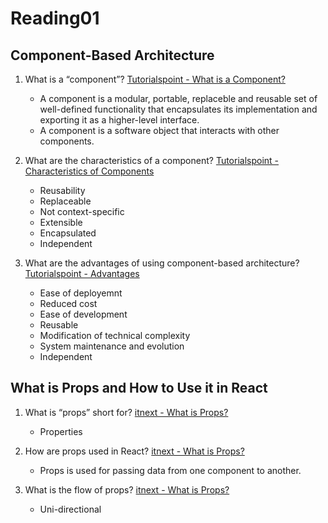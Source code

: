 # Reading01

## Component-Based Architecture

1. What is a “component”?
  [Tutorialspoint - What is a Component?](https://www.tutorialspoint.com/software_architecture_design/component_based_architecture.htm)
    - A component is a modular, portable, replaceble and reusable set of well-defined functionality that encapsulates its implementation and exporting it as a higher-level interface.
    - A component is a software object that interacts with other components.

2. What are the characteristics of a component?
  [Tutorialspoint - Characteristics of Components](https://www.tutorialspoint.com/software_architecture_design/component_based_architecture.htm)
    - Reusability
    - Replaceable
    - Not context-specific
    - Extensible
    - Encapsulated
    - Independent

3. What are the advantages of using component-based architecture?
  [Tutorialspoint - Advantages](https://www.tutorialspoint.com/software_architecture_design/component_based_architecture.htm)
    - Ease of deployemnt
    - Reduced cost
    - Ease of development
    - Reusable
    - Modification of technical complexity
    - System maintenance and evolution
    - Independent

## What is Props and How to Use it in React

1. What is “props” short for?
  [itnext - What is Props?](https://itnext.io/what-is-props-and-how-to-use-it-in-react-da307f500da0)
    - Properties

2. How are props used in React?
  [itnext - What is Props?](https://itnext.io/what-is-props-and-how-to-use-it-in-react-da307f500da0)
    - Props is used for passing data from one component to another.

3. What is the flow of props?
    [itnext - What is Props?](https://itnext.io/what-is-props-and-how-to-use-it-in-react-da307f500da0)
      - Uni-directional